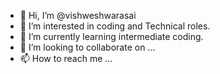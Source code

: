 - 👋 Hi, I’m @vishweshwarasai
- 👀 I’m interested in coding and Technical roles.
- 🌱 I’m currently learning intermediate coding.
- 💞️ I’m looking to collaborate on ...
- 📫 How to reach me ...

<!---
vishweshwarasai/vishweshwarasai is a ✨ special ✨ repository because its `README.md` (this file) appears on your GitHub profile.
You can click the Preview link to take a look at your changes.
--->
